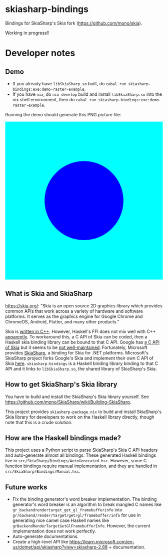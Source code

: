 # skiasharp-bindings

Bindings for SkiaSharp's Skia fork (https://github.com/mono/skia).  

Working in progress!!

# Developer notes

## Demo

- If you already have `libSkiaSharp.so` built, do `cabal run skiasharp-bindings:exe:demo-raster-example`.
- If you have `nix`, do `nix develop` build and install `libSkiaSharp.so` into
  the nix shell environment, then do `cabal run skiasharp-bindings:exe:demo-raster-example`.

Running the demo should generate this PNG picture file:

![Demo generated PNG picture](./assets/raster-example-output.png)

## What is Skia and SkiaSharp
https://skia.org/: "Skia is an open source 2D graphics library which provides common APIs that work across a variety of hardware and software platforms. It serves as the graphics engine for Google Chrome and ChromeOS, Android, Flutter, and many other products."

Skia is [written in C++](https://github.com/google/skia). However, Haskell's FFI
does not mix well with C++
[apparently](https://www.reddit.com/r/haskell/comments/q2wwk1/do_you_use_ffi_to_bind_your_own_cc_function_in/).
To workaround this, a C API of Skia can be coded, then a Haskell skia binding
library can be bound to that C API. Google has [a C API of
Skia](https://chromium.googlesource.com/skia/+/master/experimental/c-api-example/c.md)
but it seems to be [not
well-maintained](https://news.ycombinator.com/item?id=39439035). Fortunately,
Microsoft provides [SkiaSharp](https://github.com/mono/SkiaSharp), a binding for
Skia for .NET platforms. Microsoft's SkiaSharp project forks Google's Skia and
implement their own C API of Skia [here](https://github.com/mono/skia).
`skiasharp-bindings` is a Haskell binding library binding to that C API and it
links to `libSkiaSharp.so`, the shared library of SkiaSharp's Skia.

## How to get SkiaSharp's Skia library

You have to build and install the SkiaSharp's Skia library yourself. See
https://github.com/mono/SkiaSharp/wiki/Building-SkiaSharp.

This project provides `skiasharp-package.nix` to build and install SkiaSharp's
Skia library for developers to work on the Haskell library directly, though note
that this is a crude solution.

## How are the Haskell bindings made?

This project uses a Python script to parse SkiaSharp's Skia C API headers and
auto-generate almost all bindings. These generated Haskell bindings live in
`src/SkiaSharp/Bindings/AutoGenerated.hsc`. However, some C function bindings
require manual implementation, and they are handled in
`src/SkiaSharp/Bindings/Manual.hsc`.

## Future works

- Fix the binding generator's word breaker implementation. The binding
  generator's word breaker is an algorithm to break mangled C names like
  `gr_backendrendertarget_get_gl_framebufferinfo` into
  `gr/backend/render/target/get/gl/framebuffer/info` for use in generating nice
  camel case Haskell names like `grBackendRenderTargetGetGlFramebufferInfo`.
  However, the current implementation does not work perfectly.
- Auto-generate documentations.
- Create a high-level API like
  https://learn.microsoft.com/en-us/dotnet/api/skiasharp?view=skiasharp-2.88 +
  documentation.
